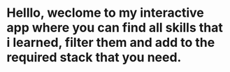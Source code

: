 # Helllo, weclome to my interactive app where you can find all skills that i learned, filter them and add to the required stack that you need.
